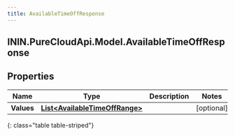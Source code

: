```yaml
---
title: AvailableTimeOffResponse
---
```

## ININ.PureCloudApi.Model.AvailableTimeOffResponse

## Properties

|Name | Type | Description | Notes|
|------------ | ------------- | ------------- | -------------|
| **Values** | [**List&lt;AvailableTimeOffRange&gt;**](AvailableTimeOffRange.html) |  | [optional] |
{: class="table table-striped"}


